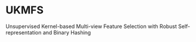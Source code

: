 # UKMFS
Unsupervised Kernel-based Multi-view Feature Selection with Robust Self-representation and Binary Hashing
